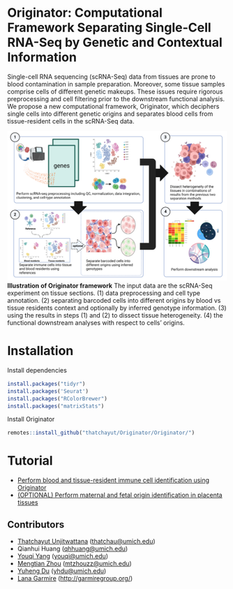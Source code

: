 # Originator: Computational Framework Separating Single-Cell RNA-Seq by Genetic and Contextual Information

Single-cell RNA sequencing (scRNA-Seq) data from tissues are prone to blood contamination in sample preparation. Moreover, some tissue samples comprise cells of different genetic makeups. These issues require rigorous preprocessing and cell filtering prior to the downstream functional analysis. We propose a new computational framework, Originator, which deciphers single cells into different genetic origins and separates blood cells from tissue-resident cells in the scRNA-Seq data. 

![alt text](image/originator_pipeline.png)
**Illustration of Originator framework** The input data are the scRNA-Seq experiment on tissue sections. (1) data preprocessing and cell type annotation. (2) separating barcoded cells into different origins by blood vs tissue residents context and optionally by inferred genotype information. (3) using the results in steps (1) and (2) to dissect tissue heterogeneity. (4) the functional downstream analyses with respect to cells’ origins.

# Installation
Install dependencies
```R
install.packages("tidyr")
install.packages('Seurat')
install.packages("RColorBrewer")
install.packages("matrixStats")
```
Install Originator
```R
remotes::install_github("thatchayut/Originator/Originator/")
```
# Tutorial
- [Perform blood and tissue-resident immune cell identification using Originator](tutorial/Originator_tutorial.md)
- [(OPTIONAL) Perform maternal and fetal origin identification in placenta tissues](tutorial/Originator_optional_placenta.md)


## Contributors
- [Thatchayut Unjitwattana](https://github.com/thatchayut) (thatchau@umich.edu)
- Qianhui Huang (qhhuang@umich.edu)
- [Youqi Yang](https://github.com/youqiy) (youqi@umich.edu)
- [Mengtian Zhou](https://github.com/mengtzhou) (mtzhouzz@umich.edu)
- [Yuheng Du](https://github.com/yhdu36) (yhdu@umich.edu)
- [Lana Garmire](https://github.com/lanagarmire) (http://garmiregroup.org/)
